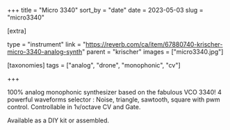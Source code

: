 +++
title = "Micro 3340"
sort_by = "date"
date = 2023-05-03
slug = "micro3340"

[extra]

type = "instrument"
link = "https://reverb.com/ca/item/67880740-krischer-micro-3340-analog-synth"
parent = "krischer"
images = ["micro3340.jpg"]

[taxonomies]
tags = ["analog", "drone", "monophonic", "cv"]

+++

100% analog monophonic synthesizer based on the fabulous VCO 3340!
4 powerful waveforms selector : Noise, triangle, sawtooth, square with pwm control.
Controllable in 1v/octave CV and Gate.

Available as a DIY kit or assembled.
